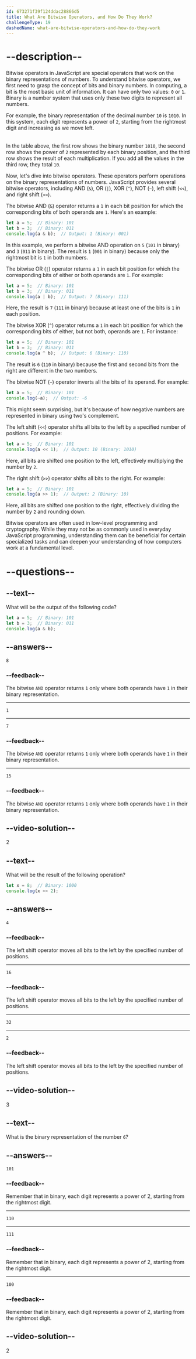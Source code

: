 ```yaml
---
id: 673271f39f124ddac28866d5
title: What Are Bitwise Operators, and How Do They Work?
challengeType: 19
dashedName: what-are-bitwise-operators-and-how-do-they-work
---
```


# --description--

Bitwise operators in JavaScript are special operators that work on the binary representations of numbers. To understand bitwise operators, we first need to grasp the concept of bits and binary numbers. In computing, a bit is the most basic unit of information. It can have only two values: `0` or `1`. Binary is a number system that uses only these two digits to represent all numbers.

For example, the binary representation of the decimal number `10` is `1010`. In this system, each digit represents a power of `2`, starting from the rightmost digit and increasing as we move left.

<table>
<table>

In the table above, the first row shows the binary number `1010`, the second row shows the power of `2` represented by each binary position, and the third row shows the result of each multiplication. If you add all the values in the third row, they total `10`.

Now, let's dive into bitwise operators. These operators perform operations on the binary representations of numbers. JavaScript provides several bitwise operators, including AND (`&`), OR (`|`), XOR (`^`), NOT (`~`), left shift (`<<`), and right shift (`>>`).

The bitwise AND (`&`) operator returns a `1` in each bit position for which the corresponding bits of both operands are `1`. Here's an example:

```js
let a = 5;  // Binary: 101
let b = 3;  // Binary: 011
console.log(a & b);  // Output: 1 (Binary: 001)
```

In this example, we perform a bitwise AND operation on `5` (`101` in binary) and `3` (`011` in binary). The result is `1` (`001` in binary) because only the rightmost bit is `1` in both numbers.

The bitwise OR (`|`) operator returns a `1` in each bit position for which the corresponding bits of either or both operands are `1`. For example:

```js
let a = 5;  // Binary: 101
let b = 3;  // Binary: 011
console.log(a | b);  // Output: 7 (Binary: 111)
```

Here, the result is `7` (`111` in binary) because at least one of the bits is `1` in each position.

The bitwise XOR (`^`) operator returns a `1` in each bit position for which the corresponding bits of either, but not both, operands are `1`. For instance:

```js
let a = 5;  // Binary: 101
let b = 3;  // Binary: 011
console.log(a ^ b);  // Output: 6 (Binary: 110)
```

The result is `6` (`110` in binary) because the first and second bits from the right are different in the two numbers.

The bitwise NOT (`~`) operator inverts all the bits of its operand. For example:

```js
let a = 5;  // Binary: 101
console.log(~a);  // Output: -6
```

This might seem surprising, but it's because of how negative numbers are represented in binary using two's complement.

The left shift (`<<`) operator shifts all bits to the left by a specified number of positions. For example:

```js
let a = 5;  // Binary: 101
console.log(a << 1);  // Output: 10 (Binary: 1010)
```

Here, all bits are shifted one position to the left, effectively multiplying the number by `2`.

The right shift (`>>`) operator shifts all bits to the right. For example:

```js
let a = 5;  // Binary: 101
console.log(a >> 1);  // Output: 2 (Binary: 10)
```

Here, all bits are shifted one position to the right, effectively dividing the number by `2` and rounding down.

Bitwise operators are often used in low-level programming and cryptography. While they may not be as commonly used in everyday JavaScript programming, understanding them can be beneficial for certain specialized tasks and can deepen your understanding of how computers work at a fundamental level.

# --questions--

## --text--

What will be the output of the following code?

```js
let a = 5;  // Binary: 101  
let b = 3;  // Binary: 011  
console.log(a & b);
```

## --answers--

`8`

### --feedback--

The bitwise `AND` operator returns `1` only where both operands have `1` in their binary representation.

---

`1`

---

`7`

### --feedback--

The bitwise `AND` operator returns `1` only where both operands have `1` in their binary representation.

---

`15`

### --feedback--

The bitwise `AND` operator returns `1` only where both operands have `1` in their binary representation.

## --video-solution--

2

## --text--

What will be the result of the following operation?

```js
let x = 8;  // Binary: 1000  
console.log(x << 2);
```

## --answers--

`4`

### --feedback--

The left shift operator moves all bits to the left by the specified number of positions.

---

`16`

### --feedback--

The left shift operator moves all bits to the left by the specified number of positions.

---

`32`

---

`2`

### --feedback--

The left shift operator moves all bits to the left by the specified number of positions.

## --video-solution--

3

## --text--

What is the binary representation of the number `6`?

## --answers--

`101`

### --feedback--

Remember that in binary, each digit represents a power of 2, starting from the rightmost digit.

---

`110`

---

`111`

### --feedback--

Remember that in binary, each digit represents a power of 2, starting from the rightmost digit.

---

`100`

### --feedback--

Remember that in binary, each digit represents a power of 2, starting from the rightmost digit.

## --video-solution--

2
